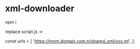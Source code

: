 # xml-downloader


npm i

replace script.js -> 

const urls = [
  'https://mnm.domain.com.tr/shared_xml/xxx.ml',
];

